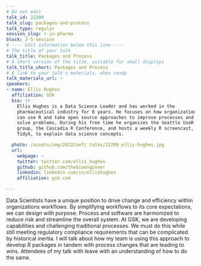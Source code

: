 ```yaml
---
# Do not edit
talk_id: 22209
talk_slug: packages-and-process
talk_type: regular
session_slug: r-in-pharma
block: 3-5-session
# ---- Edit information below this line ----
# The title of your talk
talk_title: Packages and Process
# A short version of the title, suitable for small displays
talk_title_short: Packages and Process
# A link to your talk's materials, when ready
talk_materials_url: ~
speakers:
- name: Ellis Hughes
  affiliation: GSK
  bio: |+
    Ellis Hughes is a Data Science Leader and has worked in the
    pharmaceutical industry for 8 years. He focuses on how organizations
    can use R and take open source approaches to improve processes and
    solve problems. During his free time he organizes the Seattle UseR
    group, the Cascadia R Conference, and hosts a weekly R screencast,
    TidyX, to explain data science concepts.

  photo: /assets/img/2022Conf/_talks/22209_ellis-hughes.jpg
  url:
    webpage: ~
    twitter: twitter.com/ellis_hughes
    github: github.com/thebioengineer
    linkedin: linkedin.com/in/ellishughes
    affiliation: gsk.com

---
```


<!-- ABSTRACT ----
Please write abstract below. You may use simple markdown (links, code style, bold, italics)
-->

Data Scientists have a unique position to drive change and efficiency within
organizations workflows. By simplifying workflows to its core expectations,
we can design with purpose. Process and software are harmonized to reduce
risk and streamline the overall system. At GSK, we are developing capabilities
and challenging traditional processes. We must do this while still meeting
regulatory compliance requirements that can be complicated by historical
inertia. I will talk about how my team is using this approach to develop R
packages in tandem with process changes that are leading to wins. Attendees of
my talk with leave with an understanding of how to do the same.
